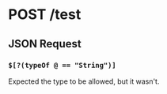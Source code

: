 # **POST** /test

## JSON Request

### `$[?(typeOf @ == "String")]`

Expected the type to be allowed, but it wasn't.

